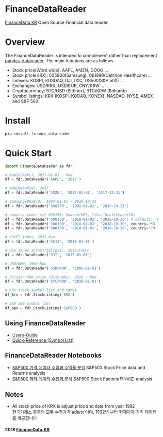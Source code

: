 
# FinanceDataReader
[FinanceData.KR](FinanceData.KR) Open Source Financial data reader

# Overview
The FinanceDataReader is intended to complement rather than replacement [pandas-datareader](https://pandas-datareader.readthedocs.io). 
The main functions are as follows.

* Stock price(Word wide): AAPL, AMZN, GOOG ...
* Stock price(KRX): 005930(Samsung), 091990(Celltrion Healthcare) ...
* Indexes: KOSPI, KOSDAQ, DJI, IXIC, US500(S&P 500) ...
* Exchanges: USD/KRX, USD/EUR, CNY/KRW ...
* Cryptocurrency: BTC/USD (Bitfinex), BTC/KRW (Bithumb)
* Symbol listings: KRX (KOSPI, KODAQ, KONEX), NASDAQ, NYSE, AMEX and S&P 500

# Install

```bash
pip install finance_datareader
```

# Quick Start

```python
import FinanceDataReader as fdr

# Apple(AAPL), 2017-01-01 ~ Now
df = fdr.DataReader('AAPL', '2017')

# AMAZON(AMZN), 2017
df = fdr.DataReader('AMZN', '2017-01-01', '2017-12-31')

# Samsung(005930), 1992-01-01 ~ 2018-10-31
df = fdr.DataReader('068270', '1992-01-01', '2018-10-31')

# country code: ex) 000150: Doosan(KR), Yihua Healthcare(CN)
df = fdr.DataReader('000150', '2018-01-01', '2018-10-30') # default: 'KR' 
df = fdr.DataReader('000150', '2018-01-01', '2018-10-30', country='KR')
df = fdr.DataReader('000150', '2018-01-01', '2018-10-30', country='CN')

# KOSPI index, 2015~Now
df = fdr.DataReader('KS11', '2015-01-01')

# Dow Jones Industrial(DJI), 2015년~Now
df = fdr.DataReader('DJI', '2015-01-01')

# USD/KRW, 1995~Now
df = fdr.DataReader('USD/KRW', '1995-01-01')

# Bitcoin KRW price (Bithumbs), 2016 ~ Now
df = fdr.DataReader('BTC/KRW', '2016-01-01')

# KRX stock symbol list and names
df_krx = fdr.StockListing('KRX')

# S&P 500 symbol list
df_spx = fdr.StockListing('S&P500')
```

## Using FinanceDataReader
* [Users-Guide](https://github.com/FinanceData/FinanceDataReader/wiki/Users-Guide)
* [Quick-Reference (Symbol List)](https://github.com/FinanceData/FinanceDataReader/wiki/Quick-Reference)

## FinanceDataReader Notebooks
* [S&P500 가격 데이터 수집과 수익률 분석](https://nbviewer.jupyter.org/710b8f0a4bd9a8df91ae1be6c7e838b1) S&P500 Stock Price data and Returns analysis
* [S&P500 팩터 데이터 수집과 분석](https://nbviewer.jupyter.org/35a1b0d5248bc9b09513e53be437ac42) S&P500 Stock Factors(FINVIZ) analysis 

## Notes
* All stock price of KRX is adjust price and date from year 1992<br>
한국거래소 종목의 모두 수정가격 adjust 이며, 1992년 부터 현재까지 가격 데이터를 제공합니다

#### 2018 [FinanceData.KR](http://financedata.kr)
